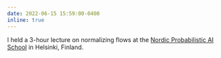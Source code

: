 ```yaml
---
date: 2022-06-15 15:59:00-0400
inline: true
---
```


I held a 3-hour lecture on normalizing flows at the [Nordic Probabilistic AI School](https://probabilistic.ai/) in Helsinki, Finland.
